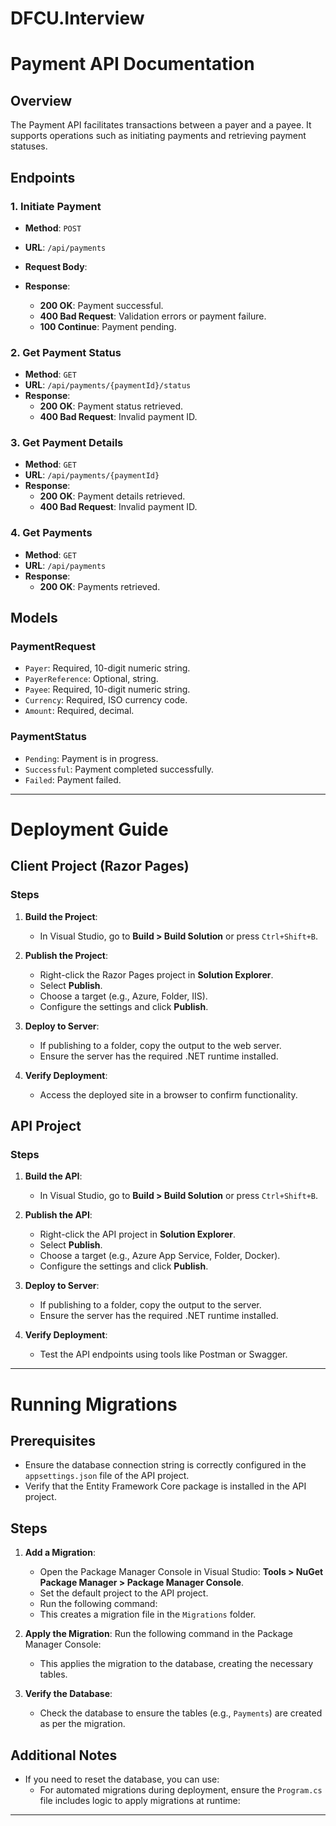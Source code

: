 # DFCU.Interview

# Payment API Documentation

## Overview
The Payment API facilitates transactions between a payer and a payee. It supports operations such as initiating payments and retrieving payment statuses.

## Endpoints

### 1. Initiate Payment
- **Method**: `POST`
- **URL**: `/api/payments`
- **Request Body**:


- **Response**:
  - **200 OK**: Payment successful.
  - **400 Bad Request**: Validation errors or payment failure.
  - **100 Continue**: Payment pending.

### 2. Get Payment Status
- **Method**: `GET`
- **URL**: `/api/payments/{paymentId}/status`
- **Response**:
  - **200 OK**: Payment status retrieved.
  - **400 Bad Request**: Invalid payment ID.
    
### 3. Get Payment Details
- **Method**: `GET`
- **URL**: `/api/payments/{paymentId}`
- **Response**:
  - **200 OK**: Payment details retrieved.
  - **400 Bad Request**: Invalid payment ID.
    
### 4. Get Payments
- **Method**: `GET`
- **URL**: `/api/payments`
- **Response**:
  - **200 OK**: Payments retrieved.

## Models

### PaymentRequest
- `Payer`: Required, 10-digit numeric string.
- `PayerReference`: Optional, string.
- `Payee`: Required, 10-digit numeric string.
- `Currency`: Required, ISO currency code.
- `Amount`: Required, decimal.

### PaymentStatus
- `Pending`: Payment is in progress.
- `Successful`: Payment completed successfully.
- `Failed`: Payment failed.

---

# Deployment Guide

## Client Project (Razor Pages)

### Steps
1. **Build the Project**:
   - In Visual Studio, go to __Build > Build Solution__ or press `Ctrl+Shift+B`.

2. **Publish the Project**:
   - Right-click the Razor Pages project in __Solution Explorer__.
   - Select __Publish__.
   - Choose a target (e.g., Azure, Folder, IIS).
   - Configure the settings and click __Publish__.

3. **Deploy to Server**:
   - If publishing to a folder, copy the output to the web server.
   - Ensure the server has the required .NET runtime installed.

4. **Verify Deployment**:
   - Access the deployed site in a browser to confirm functionality.

## API Project

### Steps
1. **Build the API**:
   - In Visual Studio, go to __Build > Build Solution__ or press `Ctrl+Shift+B`.

2. **Publish the API**:
   - Right-click the API project in __Solution Explorer__.
   - Select __Publish__.
   - Choose a target (e.g., Azure App Service, Folder, Docker).
   - Configure the settings and click __Publish__.

3. **Deploy to Server**:
   - If publishing to a folder, copy the output to the server.
   - Ensure the server has the required .NET runtime installed.

4. **Verify Deployment**:
   - Test the API endpoints using tools like Postman or Swagger.

---

# Running Migrations

## Prerequisites
- Ensure the database connection string is correctly configured in the `appsettings.json` file of the API project.
- Verify that the Entity Framework Core package is installed in the API project.

## Steps

1. **Add a Migration**:
   - Open the Package Manager Console in Visual Studio: __Tools > NuGet Package Manager > Package Manager Console__.
   - Set the default project to the API project.
   - Run the following command:
   - This creates a migration file in the `Migrations` folder.

2. **Apply the Migration**:
   Run the following command in the Package Manager Console:
   - This applies the migration to the database, creating the necessary tables.

3. **Verify the Database**:
   - Check the database to ensure the tables (e.g., `Payments`) are created as per the migration.

## Additional Notes
- If you need to reset the database, you can use:
  - For automated migrations during deployment, ensure the `Program.cs` file includes logic to apply migrations at runtime:
  
---
